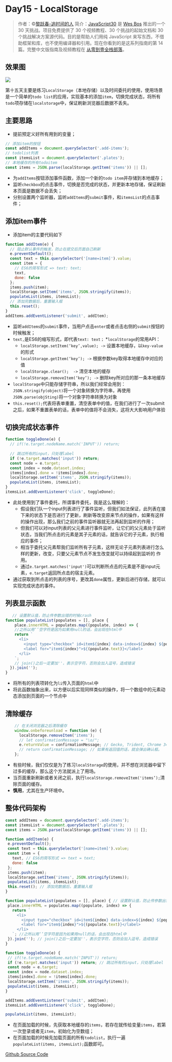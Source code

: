 
# Day15 - LocalStorage

> 作者：©[黎跃春-追时间的人](http://weibo.com/mobiledevelopment) 
> 简介：[JavaScript30](https://javascript30.com) 是 [Wes Bos](https://github.com/wesbos) 推出的一个 30 天挑战。项目免费提供了 30 个视频教程、30 个挑战的起始文档和 30 个挑战解决方案源代码。目的是帮助人们用纯 JavaScript 来写东西，不借助框架和库，也不使用编译器和引用。现在你看到的是这系列指南的第 14 篇。完整中文版指南及视频教程在 [从零到壹全栈部落](http://kongyixueyuan.com/course/4188)。


## 效果图
![](http://om1c35wrq.bkt.clouddn.com/day15-0.gif)


第十五天主要是练习`LocalStorage`（本地存储）以及时间委托的使用，使用场景是一个简单的`todo list`的应用，实现基本的添加`item`，切换完成状态，将所有`todo`项存储在`localstorage`中，保证刷新浏览器后数据不丢失。

## 主要思路

* 提前预定义好所有用到的变量；


```Javascript
// 添加item的按钮
const addItems = document.querySelector('.add-items'); 
// todolist列表
const itemsList = document.querySelector('.plates'); 
// 本地缓存的所有todoitem
const items = JSON.parse(localStorage.getItem('items')) || []; 
```
* 为`addItems`按钮添加事件函数，添加一个新的`todo item`并存储到本地缓存；
* 监听`checkbox`的点击事件，切换是否完成的状态，并更新本地存储，保证刷新本页面是数据不会丢失；
* 分别设置两个监听器，监听`addItems`的`submit`事件，和`itemsList`的点击事件；

## 添加item事件
* 添加item的主要代码如下

```Javascript
function addItem(e) {
  // 阻止默认事件的触发，防止在提交后页面自己刷新
  e.preventDefault(); 
  const text = this.querySelector('[name=item]').value;
  const item = {
    // ES6的简写形式 => text: text;
    text, 
    done: false
  };
  items.push(item);
  localStorage.setItem('items', JSON.stringify(items));
  populateList(items, itemsList);
  // 添加完数据后，重置输入框 
  this.reset();      
}
addItems.addEventListener('submit', addItem);
```
* 监听`addItems`的`submit`事件，当用户点击`enter`或者点击右侧的`submit`按钮的时候触发；
* `text,`是ES6的缩写形式，即代表`text: text；`
*`localStorage`的常用API：
	* `localStorage.setItem(‘key’,value); ->` 设置本地缓存，以`key-value`的形式
	* `localStorage.getItem(‘key’); ->` 根据参数key取得本地缓存中对应的值
	* `localStorage.clear();  ->` 清空本地的缓存
	* `localStorage.removeItem(‘key’); ->` 删除key所对应的那一条本地缓存
* `localStorage`中只能存储字符串，所以我们经常会用到： `JSON.stringify(object)`将一个对象转换为字符串，再使用`JSON.parse(objSting)`将一个对象字符串转换为对象
* `this.reset();`代表将表单重置，清空表单中的值，在我们进行了一次submit之后，如果不重置表单的话，表单中的值将不会消失，这将大大影响用户体验

## 切换完成状态事件

```Javascript
function toggleDone(e) {
  // if(!e.target.nodeName.match('INPUT')) return;
  
  // 跳过所有的input，只处理label
  if (!e.target.matches('input')) return; 
  const node = e.target;
  const index = node.dataset.index;
  items[index].done = !items[index].done;
  localStorage.setItem('items', JSON.stringify(items));
  populateList(items, itemsList);
}
itemsList.addEventListener('click', toggleDone);
```
* 此处使用到了事件委托，所谓事件委托，我是这么理解的：
	* 假设我们队一个input列表进行了事件监听，但我们如法保证，此列表在接下来的状态下是否进行了更新，刷新等改变原来节点的操作，如果有这样的操作出现，那么我们之前的事件监听器就无法再起到监听的作用；
	* 但我们可以对input列表的父元素进行事件监听，让它们的父元素处于监听状态，当我们所点击的元素是其子元素的话，就告诉它的子元素，执行相应的事件；
	* 相当于委托父元素帮我们监听所有子元素，这样无论子元素列表进行怎么样的更新，改变，只要父元素节点不发生改变就可以持续起到监听的 作用。
	* 通过`e.target.matches('input')`可以判断所点击的元素是不是input元素，`e.target`返回所点击的宿主元素。
* 通过获取到所点击的列表的序号，更改其`done`属性，更新后进行存储，就可以实现完成状态的事件。

## 列表显示函数

```Javascript
   // 设置默认值，防止传参数出错的时候crash
function populateList(populates = [], place {   
    place.innerHTML = populates.map((populate, index) => {
    //之所以用‘’空字符是因为如果用null的话，会出现在html中
    return `
      <li>
        <input type="checkbox" id=item${index} data-index=${index} ${populate.done ? 'checked' : ''}>
        <label for="item${index}">${(populate.text)}</label>
      </li>
    `; 
    // join()之后一定要加''，表示空字符，否则会加入逗号，造成错误  
  }).join(''); 
}
```
* 将所有的列表项转化为`li`传入页面的`html`中
* 将此函数抽象出来，以方便以后实现同样类似的操作，将一个数组中的元素动态添加到页面的一个节点中

## 清除缓存

```Javascript
    // 在关闭浏览器之后清除缓存
    window.onbeforeunload = function (e) {
      localStorage.removeItem('items');
      // let confirmationMessage = "\o/";
      e.returnValue = confirmationMessage; // Gecko, Trident, Chrome 34+
      // return confirmationMessage; // 如果有返回值的话，就会弹出确认框。
    };
```
* 有些时候，我们仅仅是为了练习`localStorage`的使用，并不想在浏览器中留下过多的缓存，那么这个方法就派上了用场。
* 当页面重新刷新或者关闭之前，执行`localStorage.removeItem('items’);`清除页面的缓存。
* **慎用**，尤其在生产环境中。

## 整体代码架构

```Javascript
const addItems = document.querySelector('.add-items');
const itemsList = document.querySelector('.plates');
const items = JSON.parse(localStorage.getItem('items')) || [];

function addItem(e) {
 e.preventDefault();
 const text = this.querySelector('[name=item]').value;
 const item = {
   text, // ES6的简写形式 => text = text;
   done: false
 };
 items.push(item);
 localStorage.setItem('items', JSON.stringify(items));
 populateList(items, itemsList);
 this.reset(); // 添加完数据后，重置输入框      
}

function populateList(populates = [], place) { // 设置默认值，防止传参数出错的时候crash
 place.innerHTML = populates.map((populate, index) => {
   return `
     <li>
       <input type="checkbox" id=item${index} data-index=${index} ${populate.done ? 'checked' : ''}>
       <label for="item${index}">${(populate.text)}</label>
     </li>
   `; //之所以用‘’空字符是因为如果用null的话，会出现在html中
 }).join(''); // join()之后一定要加''，表示空字符，否则会加入逗号，造成错误  
}

function toggleDone(e) {
 // if(!e.target.nodeName.match('INPUT')) return;
 if (!e.target.matches('input')) return; // 跳过所有的input，只处理label
 const node = e.target;
 const index = node.dataset.index;
 items[index].done = !items[index].done;
 localStorage.setItem('items', JSON.stringify(items));
 populateList(items, itemsList);
}

addItems.addEventListener('submit', addItem);
itemsList.addEventListener('click', toggleDone);

populateList(items, itemsList);
```
* 在页面加载的时候，先获取本地缓存的`items`，若存在就传给变量`items`，若第一次登录或者无`item`，初始化为空数组；
* 在页面加载的时候先加载页面的所有`todolist`，执行一遍`populateList(items, itemsList);`函数即可。

[Github Source Code](https://github.com/liyuechun/JavaScript30-liyuechun)




